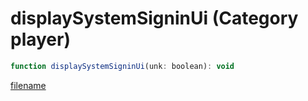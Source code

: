 # displaySystemSigninUi (Category player)

```js
function displaySystemSigninUi(unk: boolean): void
```

[filename](displaySystemSigninUi_m.md ':include')